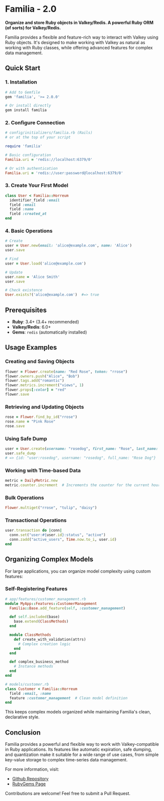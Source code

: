 # Familia - 2.0

**Organize and store Ruby objects in Valkey/Redis. A powerful Ruby ORM (of sorts) for Valkey/Redis.**

Familia provides a flexible and feature-rich way to interact with Valkey using Ruby objects. It's designed to make working with Valkey as natural as working with Ruby classes, while offering advanced features for complex data management.

## Quick Start

### 1. Installation

```bash
# Add to Gemfile
gem 'familia', '>= 2.0.0'

# Or install directly
gem install familia
```

### 2. Configure Connection

```ruby
# config/initializers/familia.rb (Rails)
# or at the top of your script

require 'familia'

# Basic configuration
Familia.uri = 'redis://localhost:6379/0'

# Or with authentication
Familia.uri = 'redis://user:password@localhost:6379/0'
```

### 3. Create Your First Model

```ruby
class User < Familia::Horreum
  identifier_field :email
  field :email
  field :name
  field :created_at
end
```

### 4. Basic Operations

```ruby
# Create
user = User.new(email: 'alice@example.com', name: 'Alice')
user.save

# Find
user = User.load('alice@example.com')

# Update
user.name = 'Alice Smith'
user.save

# Check existence
User.exists?('alice@example.com')  #=> true
```

## Prerequisites

- **Ruby**: 3.4+ (3.4+ recommended)
- **Valkey/Redis**: 6.0+
- **Gems**: `redis` (automatically installed)


## Usage Examples

### Creating and Saving Objects

```ruby
flower = Flower.create(name: "Red Rose", token: "rrose")
flower.owners.push("Alice", "Bob")
flower.tags.add("romantic")
flower.metrics.increment("views", 1)
flower.props[:color] = "red"
flower.save
```

### Retrieving and Updating Objects

```ruby
rose = Flower.find_by_id("rrose")
rose.name = "Pink Rose"
rose.save
```

### Using Safe Dump

```ruby
user = User.create(username: "rosedog", first_name: "Rose", last_name: "Dog")
user.safe_dump
# => {id: "user:rosedog", username: "rosedog", full_name: "Rose Dog"}
```

### Working with Time-based Data

```ruby
metric = DailyMetric.new
metric.counter.increment  # Increments the counter for the current hour
```

### Bulk Operations

```ruby
Flower.multiget("rrose", "tulip", "daisy")
```

### Transactional Operations

```ruby
user.transaction do |conn|
  conn.set("user:#{user.id}:status", "active")
  conn.zadd("active_users", Time.now.to_i, user.id)
end
```

## Organizing Complex Models

For large applications, you can organize model complexity using custom features:

### Self-Registering Features

```ruby
# app/features/customer_management.rb
module MyApp::Features::CustomerManagement
  Familia::Base.add_feature(self, :customer_management)

  def self.included(base)
    base.extend(ClassMethods)
  end

  module ClassMethods
    def create_with_validation(attrs)
      # Complex creation logic
    end
  end

  def complex_business_method
    # Instance methods
  end
end

# models/customer.rb
class Customer < Familia::Horreum
  field :email, :name
  feature :customer_management  # Clean model definition
end
```

This keeps complex models organized while maintaining Familia's clean, declarative style.

## Conclusion

Familia provides a powerful and flexible way to work with Valkey-compatible in Ruby applications. Its features like automatic expiration, safe dumping, and quantization make it suitable for a wide range of use cases, from simple key-value storage to complex time-series data management.

For more information, visit:
- [Github Repository](https://github.com/delano/familia)
- [RubyGems Page](https://rubygems.org/gems/familia)

Contributions are welcome! Feel free to submit a Pull Request.
